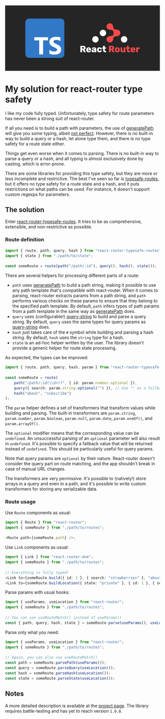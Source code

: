 ![Cover](resources/cover.png)

# My solution for react-router type safety

I like my code fully typed. Unfortunately, type safety for route parameters has never been a strong suit of react-router.

If all you need is to build a path with parameters, the use of [generatePath](https://reactrouter.com/web/api/generatePath) will give you some typing, albeit [not perfect](https://github.com/DefinitelyTyped/DefinitelyTyped/issues/52914). However, there is no built-in way to build a query or a hash, let alone type them, and there is no type safety for a route state either.

Things get even worse when it comes to parsing. There is no built-in way to parse a query or a hash, and all typing is almost exclusively done by casting, which is error-prone.

There are some libraries for providing this type safety, but they are more or less incomplete and restrictive. The best I've seen so far is [typesafe-routes](https://www.npmjs.com/package/typesafe-routes), but it offers no type safety for a route state and a hash, and it puts restrictions on what paths can be used. For instance, it doesn't support custom regexps for parameters.

## The solution

Enter [react-router-typesafe-routes](https://www.npmjs.com/package/react-router-typesafe-routes). It tries to be as comprehensive, extensible, and non-restrictive as possible.

### Route definition

```typescript
import { route, path, query, hash } from "react-router-typesafe-routes";
import { state } from "./path/to/state";

const someRoute = route(path("/path/:id"), query(), hash(), state());
```

There are several helpers for processing different parts of a route:

-   `path` uses [generatePath](https://reactrouter.com/web/api/generatePath) to build a path string, making it possible to use any path template that's compatible with react-router. When it comes to parsing, react-router extracts params from a path string, and `path` performs various checks on these params to ensure that they belong to the specified path template. By default, `path` infers types of path params from a path template in the same way as [generatePath](https://reactrouter.com/web/api/generatePath) does.
-   `query` uses (configurable!) [query-string](https://www.npmjs.com/package/query-string) to build and parse a query string. By default, `query` uses the same types for query params as [query-string](https://www.npmjs.com/package/query-string) does.
-   `hash` just takes care of the `#` symbol while building and parsing a hash string. By default, `hash` uses the `string` type for a hash.
-   `state` is an ad-hoc helper written by the user. The library doesn't provide a generic helper for route state processing.

As expected, the types can be improved:

```typescript
import { route, path, query, hash, param } from "react-router-typesafe-routes";

const someRoute = route(
    path("/path/:id(\\d+)?", { id: param.number.optional }),
    query({ search: param.string.optional("") }), // Use "" as a fallback
    hash("about", "subscribe")
);
```

The `param` helper defines a set of transformers that transform values while building and parsing. The built-in transformers are `param.string`, `param.number`, `param.boolean`, `param.null`, `param.date`, `param.oneOf()`, and `param.arrayOf()`.

The `optional` modifier means that the corresponding value can be `undefined`. An unsuccessful parsing of an `optional` parameter will also result in `undefined`. It's possible to specify a fallback value that will be returned instead of `undefined`. This should be particularly useful for query params.

Note that query params are `optional` by their nature. React-router doesn't consider the query part on route matching, and the app shouldn't break in case of manual URL changes.

The transformers are very permissive. It's possible to (natively!) store arrays in a query and even in a path, and it's possible to write custom transformers for storing any serializable data.

### Route usage

Use `Route` components as usual:

```typescript jsx
import { Route } from "react-router";
import { someRoute } from "./path/to/routes";

<Route path={someRoute.path} />;
```

Use `Link` components as usual:

```typescript jsx
import { Link } from "react-router-dom";
import { someRoute } from "./path/to/routes";

// Everything is fully typed!
<Link to={someRoute.build({ id: 1 }, { search: "strawberries" }, "about")} />;
<Link to={someRoute.buildLocation({ state: "private" }, { id: 1 }, { search: "strawberries" }, "about")} />;
```

Parse params with usual hooks:

```typescript jsx
import { useParams, useLocation } from "react-router";
import { someRoute } from "./path/to/routes";

// You can use useRouteMatch() instead of useParams()
const { path, query, hash, state } = someRoute.parse(useParams(), useLocation());
```

Parse only what you need:

```typescript jsx
import { useParams, useLocation } from "react-router";
import { someRoute } from "./path/to/routes";

// Again, you can also use useRouteMatch()
const path = someRoute.parsePath(useParams());
const query = someRoute.parseQuery(useLocation());
const hash = someRoute.parseHash(useLocation());
const state = someRoute.parseState(useLocation());
```

## Notes

A more detailed description is available at the [project page](https://github.com/fenok/react-router-typesafe-routes#readme). The library requires battle-testing and has yet to reach version `1.0.0`.
